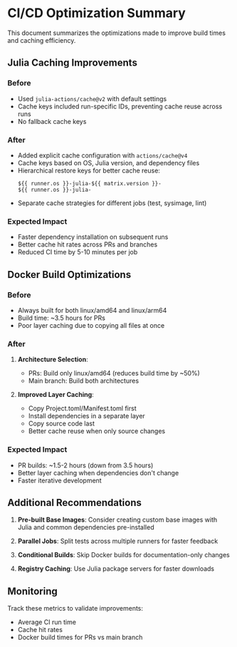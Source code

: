 # CI/CD Optimization Summary

This document summarizes the optimizations made to improve build times and caching efficiency.

## Julia Caching Improvements

### Before
- Used `julia-actions/cache@v2` with default settings
- Cache keys included run-specific IDs, preventing cache reuse across runs
- No fallback cache keys

### After
- Added explicit cache configuration with `actions/cache@v4`
- Cache keys based on OS, Julia version, and dependency files
- Hierarchical restore keys for better cache reuse:
  ```
  ${{ runner.os }}-julia-${{ matrix.version }}-
  ${{ runner.os }}-julia-
  ```
- Separate cache strategies for different jobs (test, sysimage, lint)

### Expected Impact
- Faster dependency installation on subsequent runs
- Better cache hit rates across PRs and branches
- Reduced CI time by 5-10 minutes per job

## Docker Build Optimizations

### Before
- Always built for both linux/amd64 and linux/arm64
- Build time: ~3.5 hours for PRs
- Poor layer caching due to copying all files at once

### After
1. **Architecture Selection**:
   - PRs: Build only linux/amd64 (reduces build time by ~50%)
   - Main branch: Build both architectures

2. **Improved Layer Caching**:
   - Copy Project.toml/Manifest.toml first
   - Install dependencies in a separate layer
   - Copy source code last
   - Better cache reuse when only source changes

### Expected Impact
- PR builds: ~1.5-2 hours (down from 3.5 hours)
- Better layer caching when dependencies don't change
- Faster iterative development

## Additional Recommendations

1. **Pre-built Base Images**: Consider creating custom base images with Julia and common dependencies pre-installed

2. **Parallel Jobs**: Split tests across multiple runners for faster feedback

3. **Conditional Builds**: Skip Docker builds for documentation-only changes

4. **Registry Caching**: Use Julia package servers for faster downloads

## Monitoring

Track these metrics to validate improvements:
- Average CI run time
- Cache hit rates
- Docker build times for PRs vs main branch